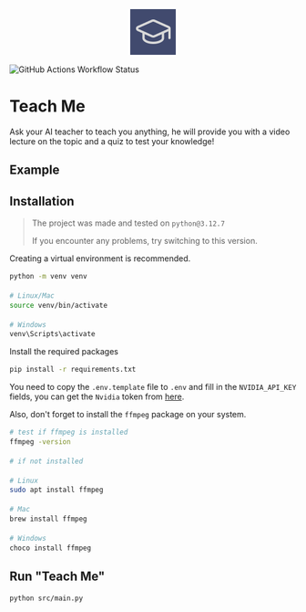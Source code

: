 <p align="center">
    <img src="src/assets/logo.png" alt="Logo" width="80" height="80">
</p>

![GitHub Actions Workflow Status](https://img.shields.io/github/actions/workflow/status/matthieuEv/teach-me/python_tests.yml?style=for-the-badge)

# Teach Me

Ask your AI teacher to teach you anything, he will provide you with a video lecture on the topic and a quiz to test your knowledge!

## Example


## Installation

> The project was made and tested on `python@3.12.7`
>
> If you encounter any problems, try switching to this version.

Creating a virtual environment is recommended.
```bash
python -m venv venv

# Linux/Mac
source venv/bin/activate

# Windows
venv\Scripts\activate
```

Install the required packages
```bash
pip install -r requirements.txt
```

You need to copy the `.env.template` file to `.env` and fill in the `NVIDIA_API_KEY` fields, you can get the `Nvidia` token from [here](https://build.nvidia.com/explore/discover).

Also, don't forget to install the `ffmpeg` package on your system.

```bash
# test if ffmpeg is installed
ffmpeg -version

# if not installed

# Linux
sudo apt install ffmpeg

# Mac
brew install ffmpeg

# Windows
choco install ffmpeg
```

## Run "Teach Me"

```bash
python src/main.py
```
